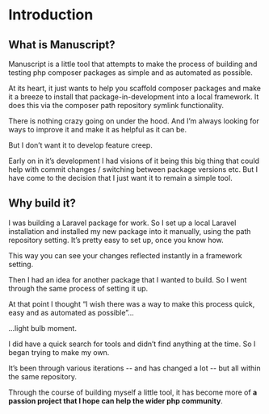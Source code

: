 # Introduction

## What is Manuscript?

Manuscript is a little tool that attempts to make the process of building and testing php composer packages as simple and as automated as possible.

At its heart, it just wants to help you scaffold composer packages and make it a breeze to install that package-in-development into a local framework. It does this via the composer path repository symlink functionality.

There is nothing crazy going on under the hood. And I’m always looking for ways to improve it and make it as helpful as it can be.

But I don’t want it to develop feature creep.

Early on in it’s development I had visions of it being this big thing that could help with commit changes / switching between package versions etc. But I have come to the decision that I just want it to remain a simple tool.

## Why build it?

I was building a Laravel package for work. So I set up a local Laravel installation and installed my new package 
into it manually, using the path repository setting. It’s pretty easy to set up, once you know how.

This way you can see your changes reflected instantly in a framework setting.

Then I had an idea for another package that I wanted to build. So I went through the same process of setting it up.

At that point I thought “I wish there was a way to make this process quick, easy and as automated as possible”...

...light bulb moment.

I did have a quick search for tools and didn’t find anything at the time. So I began trying to make my own.

It’s been through various iterations -- and has changed a lot -- but all within the same repository.

Through the course of building myself a little tool, it has become more of **a passion project that I hope can help 
the wider php community**.

